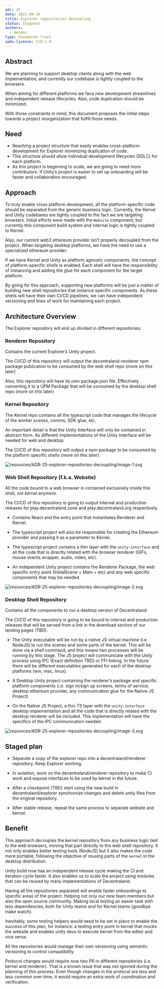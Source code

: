```yaml
---
adr: 25
date: 2021-04-16
title: Explorer repositories decoupling
status: Stagnant
authors:
  - menduz
type: Standards Track
spdx-license: CC0-1.0
---
```


## Abstract

We are planning to support desktop clients along with the web implementation, and currently our codebase is tightly coupled to the browsers.

When aiming for different platforms we face new development streamlines and independent release lifecycles. Also, code duplication should be minimized.

With those constraints in mind, this document proposes the initial steps towards a project reorganization that fulfill those needs.

## Need

- Reaching a project structure that easily enables cross-platform development for Explorer minimizing duplication of code.
- This structure should allow individual development lifecycles (SDLC) for each platform.
- As this project is beginning to scale, we are going to need more contributors. If Unity’s project is easier to set up onboarding will be faster and collaboration encouraged.

## Approach

To truly enable cross platform development, all the platform-specific code should be separated from the generic business logic. Currently, the Kernel and Unity codebases are tightly coupled to the fact we are targeting browsers. Initial efforts were made with the `Website` component, but currently this component build system and internal logic is tightly coupled to Kernel.

Also, our current web3 ethereum provider isn’t properly decoupled from the project. When targeting desktop platforms, we have the need to use a specialized ethereum provider.

If we have Kernel and Unity as platform agnostic components, the concept of platform-specific shells is enabled. Each shell will have the responsibility of instancing and adding the glue for each component for the target platform.

By going for this approach, supporting new platforms will be just a matter of building new shell repositories that instance specific components. As these shells will have their own CI/CD pipelines, we can have independent versioning and lines of work for maintaining each project.

## Architecture Overview

The Explorer repository will end up divided in different repositories:

### Renderer Repository

Contains the current Explorer’s Unity project.

The CI/CD of this repository will output the decentraland-renderer npm package publication to be consumed by the web shell repo (more on this later)

Also, this repository will have its own package.json file. Effectively converting it to a UPM Package that will be consumed by the desktop shell repo (more on this later)

### Kernel Repository

The Kernel repo contains all the typescript code that manages the lifecycle of the worker scenes, comms, SDK glue, etc.

An important detail is that the Unity Interface will only be contained in abstract form. As different implementations of the Unity Interface will be needed for web and desktop.

The CI/CD of this repository will output a npm package to be consumed by the platform specific shells (more on this later).

![resources/ADR-25-explorer-repositories-decoupling/image-1.svg](resources/ADR-25-explorer-repositories-decoupling/image-1.svg)

### Web Shell Repository (f.k.a. Website)

All the code bound to a web browser is contained exclusively inside this shell, not kernel anymore.

The CI/CD of this repository is going to output internal and production releases for play.decentraland.zone and play.decentraland.org respectively.

- Contains React and the entry point that instantiates Renderer and Kernel.

- The typescript project will also be responsible for creating the Ethereum provider and passing it as a parameter to Kernel.

- The typescript project contains a thin layer with the `unity-interface` and all the code that is directly related with the browser renderer (GIFs, mouse events wrapper, audio, video, etc).

- An independent Unity project contains the Renderer Package, the web specific entry point (InitialScene + Main + etc) and any web specific components that may be needed.

![resources/ADR-25-explorer-repositories-decoupling/image-2.svg](resources/ADR-25-explorer-repositories-decoupling/image-2.svg)

### Desktop Shell Repository

Contains all the components to run a desktop version of Decentraland.

The CI/CD of this repository is going to be bound to internal and production releases that will be served from a link in the download section of our landing pages (TBD).

- The Unity executable will be run by a native JS virtual machine (i.e. NodeJS) to run the scenes and some parts of the kernel. This will be done via a shell command, and this means two processes will be running by this stage. The JS project will communicate with the Unity process using IPC (Exact definition TBD) or FFI linking. In the future there will be different executables generated for each of the desktop platforms (win, mac, linux).

- A Desktop Unity project containing the renderer’s package and specific platform components (i.e. sign in/sign up screens, terms of service, desktop ethereum provider, any communication glue for the Native JS Project)

- On the Native JS Project, a thin TS layer with the `unity-interface` desktop implementation and all the code that is directly related with the desktop renderer will be included. This implementation will have the specifics of the IPC communication needed.

![resources/ADR-25-explorer-repositories-decoupling/image-3.svg](resources/ADR-25-explorer-repositories-decoupling/image-3.svg)

## Staged plan

- Separate a copy of the explorer repo into a decentraland/renderer repository. Keep Explorer working.

- In isolation, work on the decentraland/renderer repository to make CI work and expose interfaces to be used by kernel in the future.

- After a checkpoint (TBD) start using the new build in decentraland/explorer synchronize changes and delete unity files from the original repository.

- After stable release, repeat the same process to separate website and kernel.

## Benefit

This approach decouples the kernel repository from any business logic tied to the web browsers, moving that part directly to the web shell repository. It not only enables better testing tools (NodeJS) but it also makes the code more portable, following the objective of reusing parts of the `kernel` in the desktop distribution.

Unity build now has an independent release cycle making the CI and iteration cycle faster. It also enables us to scale the project using modules that can be reused by many implementations of Decentraland.

Having all the repositories separated will enable faster onboardings to specific areas of the project. Helping not only our new team members but also the open source community. Making local testing an easier task with less dependencies, both for Unity teams and for Kernel teams (goodbye make watch).

Inevitably, some testing helpers would need to be set in place to enable the success of this plan, for instance: a testing entry point in kernel that mocks the website and enables unity devs to execute kernel from the editor and vice versa.

All the repositories would manage their own versioning using semantic versioning to control compatibility.

Protocol changes would require now two PR in different repositories (i.e. kernel and renderer). That is a known issue that was not ignored during the planning of this process. Even though changes in the protocol are less and less common over time, it would require an extra work of coordination and verification.
